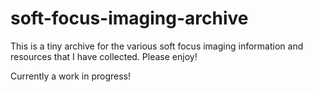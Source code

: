 # soft-focus-imaging-archive
This is a tiny archive for the various soft focus imaging information and resources that I have collected. Please enjoy!

Currently a work in progress!
